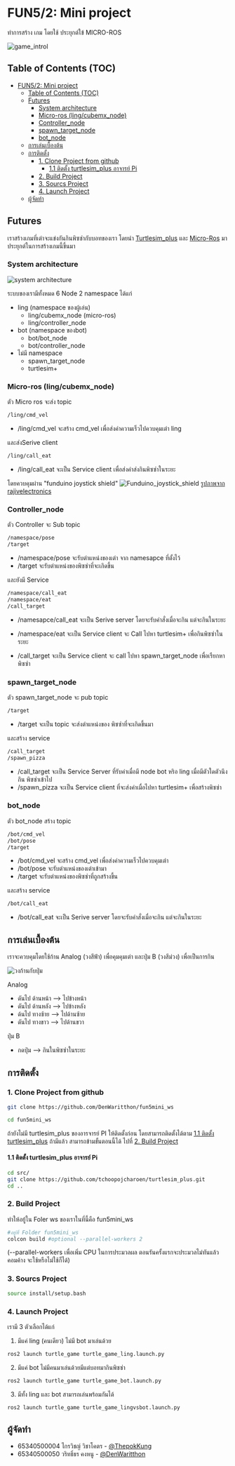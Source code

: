 # FUN5/2: Mini project
ทำการสร้าง เกม โดยใช้ ประยุกต์ใข้ MICRO-ROS

![game_introl](/image/game_introl.gif)

## Table of Contents (TOC)
- [FUN5/2: Mini project](#fun52-mini-project)
  - [Table of Contents (TOC)](#table-of-contents-toc)
  - [Futures](#futures)
    - [System architecture](#system-architecture)
    - [Micro-ros (ling/cubemx\_node)](#micro-ros-lingcubemx_node)
    - [Controller\_node](#controller_node)
    - [spawn\_target\_node](#spawn_target_node)
    - [bot\_node](#bot_node)
  - [การเล่นเบื้องต้น](#การเล่นเบื้องต้น)
  - [การติดตั้ง](#การติดตั้ง)
    - [1. Clone Project from github](#1-clone-project-from-github)
      - [1.1 ติดตั้ง turtlesim\_plus อาจารย์ Pi](#11-ติดตั้ง-turtlesim_plus-อาจารย์-pi)
    - [2. Build Project](#2-build-project)
    - [3. Sourcs Project](#3-sourcs-project)
    - [4. Launch Project](#4-launch-project)
  - [ผู้จัดทำ](#ผู้จัดทำ)

## Futures 
เราสร้างเกมที่เต่าจะแข่งกันกินพิซซ่ากับบอทของเรา โดยนำ [Turtlesim_plus](https://github.com/tchoopojcharoen/turtlesim_plus) และ [Micro-Ros](https://micro.ros.org/) มาประยุกต์ในการสร้างเกมนี้ขึ้นมา

### System architecture
![system architecture](/image/system.png)

ระบบของเรามีทั้งหมด 6 Node 2 namespace
ได้แก่
* ling (namespace ของผู้เล่น)
  * ling/cubemx_node (micro-ros)
  * ling/controller_node
* bot (namespace ของbot)
  * bot/bot_node
  * bot/controller_node
* ไม่มี namespace
  * spawn_target_node
  * turtlesim+

### Micro-ros (ling/cubemx_node)
ตัว Micro ros จะส่ง topic
```bash
/ling/cmd_vel
```

* /ling/cmd_vel จะสร้าง cmd_vel เพื่อส่งค่าความเร็วไปควบคุมเต่า ling

และส่งSerive client

```bash
/ling/call_eat
```
* /ling/call_eat จะเป็น Service client เพื่อส่งคำส่งกินพิซซ่าในระยะ

โดยควบคุมผ่าน "funduino joystick shield"
![Funduino_joystick_shield](/image/fundruino_joy.jpg)
[รูปภาพจาก rajivelectronics](https://rajivelectronics.com/product/joystick-shield-expansion-board-3-3v-5v/)

### Controller_node
ตัว Controller จะ Sub topic
```bash
/namespace/pose
/target 
```

* /namespace/pose จะรับตำแหน่งของเต่า จาก namesapce ที่ตั้งไว้
* /target จะรับตำแหน่งของพิซซ่าที่จะเกิดขึ้น

และยังมี Service
```bash
/namespace/call_eat
/namespace/eat
/call_target 
```

* /namesapce/call_eat จะเป็น Serive server โดยจะรับคำสั่งเมื่อจะกิน แต่จะกินในระยะ

* /namespace/eat จะเป็น Service client จะ Call ไปหา turtlesim+ เพื่อกินพิซซ่าในระยะ

* /call_target จะเป็น Service client จะ call ไปหา spawn_target_node เพื่อเรืยกหา พิซซ่า

### spawn_target_node

ตัว spawn_target_node จะ pub topic 
```bash
/target
```

  * /target จะเป็น topic จะส่งตำแหน่งของ พิซซ่าที่จะเกิดขึ้นมา
  
และสร้าง service 

```bash
/call_target
/spawn_pizza
```

* /call_target จะเป็น Service Server ที่รับค่าเมื่อมี node bot หริอ ling เมื่อมีตัวใดตัวนึงกิน พิซซ่าเข้าไป
* /spawn_pizza จะเป็น Service client ที่จะส่งค่าเมื่อไปหา turtlesim+ เพื่อสร้างพิซซ่า

### bot_node
ตัว bot_node สร้าง topic
```bash
/bot/cmd_vel
/bot/pose
/target
```
* /bot/cmd_vel จะสร้าง cmd_vel เพื่อส่งค่าความเร็วไปควบคุมเต่า 
* /bot/pose จะรับตำแหน่งของเต่าเข้ามา
* /target จะรับตำแหน่งของพิซซ่าที่ถูกสร้างขี้น
  
และสร้าง service 

```bash
/bot/call_eat
```

* /bot/call_eat จะเป็น Serive server โดยจะรับคำสั่งเมื่อจะกิน แต่จะกินในระยะ

## การเล่นเบื้องต้น
 
เราจะควบคุมโดยใช้ก้าน Analog (วงสีฟ้า) เพื่อคุมคุมเต่า และปุ่ม B (วงสีม่วง) เพื่อเป็นการกิน

![วงก้านกับปุ่ม](/image/fundruino_joy_cri.JPG)

Analog
* ดันไป ด้านหน้า --> ไปข้างหน้า
* ดันไป ด้านหลัง --> ไปข้างหลัง
* ด้นไป ทางซ้าย --> ไปด้านซ้าย
* ดันไป ทางขาว --> ไปด้านขวา

ปุ่ม B
* กดปุ่ม --> กินในพิซซ่าในระยะ 

## การติดตั้ง

### 1. Clone Project from github
```bash
git clone https://github.com/DenWaritthon/fun5mini_ws

cd fun5mini_ws
```
ถ้ายังไม่มี turtlesim_plus ของอารจารย์ PI ให้ติดตั้งก่อน โดยสามารถติดตั้งได้ตาม [1.1 ติดตั้ง turtlesim_plus](#11-ติดตั้ง-turtlesim_plus-อาจารย์-pi) ถ้ามีแล้ว สามารถข้ามขั้นตอนนี้ได้ ไปที่ [2. Build Project](#2-build-project)

#### 1.1 ติดตั้ง turtlesim_plus อาจารย์ Pi
```bash
cd src/
git clone https://github.com/tchoopojcharoen/turtlesim_plus.git
cd ..
```

### 2. Build Project
ทำให้อยู้ใน Foler ws ของเราในที่นี้คือ fun5mini_ws
``` bash
#อยู่ที่ Folder fun5mini_ws
colcon build #optional --parallel-workers 2 
```
(--parallel-workers เพื่อเพิ่ม CPU ในการประมวลผล ตอนรันครั้งแรกจะประมวลไม่ทันแล้วคอมค้าง จะใช้หรือไม่ใช้ก็ได้)

### 3. Sourcs Project
```bash
source install/setup.bash 
```

### 4. Launch Project 
เรามี 3 ตัวเลือกได้แก่ 
  1. มีแค่ ling (คนเดียว) ไม่มี bot มาเล่นด้วย
   
```bash
ros2 launch turtle_game turtle_game_ling.launch.py
```

  2. มีแค่ bot ไม่มีคนมาเล่นด้วยมีแต่บอทมากินพิซซ่า
   
```bash
ros2 launch turtle_game turtle_game_bot.launch.py
```

  3. มีทั้ง ling และ bot สามารถเล่นพร้อมกันได้
   
```bash
ros2 launch turtle_game turtle_game_lingvsbot.launch.py
```

## ผู้จัดทำ

* 65340500004 ไกรวิชญ์ วิชาโคตร - [@ThepokKung](https://github.com/ThepokKung)
* 65340500050 วริทธิ์ธร คงหนู - [@DenWaritthon](https://github.com/DenWaritthon)